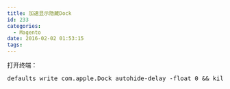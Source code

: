 ```yaml
---
title: 加速显示隐藏Dock
id: 233
categories:
  - Magento
date: 2016-02-02 01:53:15
tags:
---
```


打开终端：
<pre class="lang:default decode:true ">defaults write com.apple.Dock autohide-delay -float 0 &amp;&amp; killall Dock</pre>
&nbsp;
